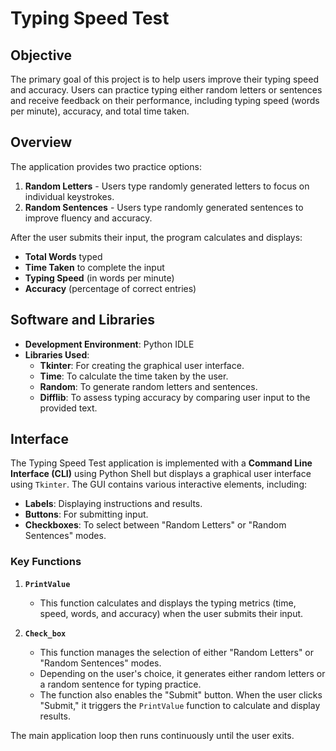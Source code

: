 # Typing Speed Test

## Objective
The primary goal of this project is to help users improve their typing speed and accuracy. Users can practice typing either random letters or sentences and receive feedback on their performance, including typing speed (words per minute), accuracy, and total time taken.

## Overview
The application provides two practice options:
1. **Random Letters** - Users type randomly generated letters to focus on individual keystrokes.
2. **Random Sentences** - Users type randomly generated sentences to improve fluency and accuracy.

After the user submits their input, the program calculates and displays:
- **Total Words** typed
- **Time Taken** to complete the input
- **Typing Speed** (in words per minute)
- **Accuracy** (percentage of correct entries)

## Software and Libraries

- **Development Environment**: Python IDLE
- **Libraries Used**:
  - **Tkinter**: For creating the graphical user interface.
  - **Time**: To calculate the time taken by the user.
  - **Random**: To generate random letters and sentences.
  - **Difflib**: To assess typing accuracy by comparing user input to the provided text.

## Interface

The Typing Speed Test application is implemented with a **Command Line Interface (CLI)** using Python Shell but displays a graphical user interface using `Tkinter`. The GUI contains various interactive elements, including:
- **Labels**: Displaying instructions and results.
- **Buttons**: For submitting input.
- **Checkboxes**: To select between "Random Letters" or "Random Sentences" modes.

### Key Functions

1. **`PrintValue`**  
   - This function calculates and displays the typing metrics (time, speed, words, and accuracy) when the user submits their input.

2. **`Check_box`**  
   - This function manages the selection of either "Random Letters" or "Random Sentences" modes.
   - Depending on the user's choice, it generates either random letters or a random sentence for typing practice.
   - The function also enables the "Submit" button. When the user clicks "Submit," it triggers the `PrintValue` function to calculate and display results.

The main application loop then runs continuously until the user exits.
